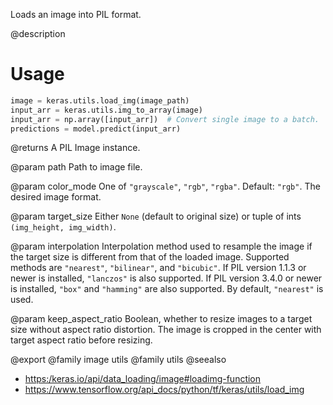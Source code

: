 Loads an image into PIL format.

@description

# Usage
```python
image = keras.utils.load_img(image_path)
input_arr = keras.utils.img_to_array(image)
input_arr = np.array([input_arr])  # Convert single image to a batch.
predictions = model.predict(input_arr)
```

@returns
    A PIL Image instance.

@param path
Path to image file.

@param color_mode
One of `"grayscale"`, `"rgb"`, `"rgba"`. Default: `"rgb"`.
The desired image format.

@param target_size
Either `None` (default to original size) or tuple of ints
`(img_height, img_width)`.

@param interpolation
Interpolation method used to resample the image if the
target size is different from that of the loaded image. Supported
methods are `"nearest"`, `"bilinear"`, and `"bicubic"`.
If PIL version 1.1.3 or newer is installed, `"lanczos"`
is also supported. If PIL version 3.4.0 or newer is installed,
`"box"` and `"hamming"` are also
supported. By default, `"nearest"` is used.

@param keep_aspect_ratio
Boolean, whether to resize images to a target
size without aspect ratio distortion. The image is cropped in
the center with target aspect ratio before resizing.

@export
@family image utils
@family utils
@seealso
+ <https:/keras.io/api/data_loading/image#loadimg-function>
+ <https://www.tensorflow.org/api_docs/python/tf/keras/utils/load_img>
